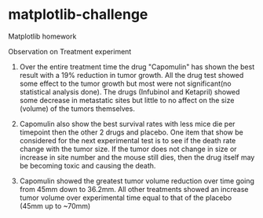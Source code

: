 # matplotlib-challenge
Matplotlib homework


Observation on Treatment experiment

1) Over the entire treatment time the drug "Capomulin" has shown the best result with a 19% reduction in tumor growth. All the drug test showed some effect to the tumor growth but most were not significant(no statistical analysis done).  The drugs (Infubinol and Ketapril) showed some decrease in metastatic sites but little to no affect on the size (volume) of the tumors themselves.

2) Capomulin also show the best survival rates with less mice die per timepoint then the other 2 drugs and placebo.  One item that show be considered for the next experimental test is to see if the death rate change with the tumor size.  If the tumor does not change in size or increase in site number and the mouse still dies, then the drug itself may be becoming toxic and causing the death.

3) Capomulin showed the greatest tumor volume reduction over time going from 45mm down to 36.2mm. All other treatments showed an increase tumor volume over experimental time equal to that of the placebo (45mm up to ~70mm) 